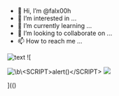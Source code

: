 - 👋 Hi, I’m @falx00h
- 👀 I’m interested in ...
- 🌱 I’m currently learning ...
- 💞️ I’m looking to collaborate on ...
- 📫 How to reach me ...

![text](https://avatars.githubusercontent.com/u/92805783?s=40&javascript:alert(1);)
![

<img src="../../../../../../../\r89shi.github.io/teste.js" alt="\b\<SCRIPT>alert()</SCRIPT>">
<img src="../../../../../../../\bjavascript:alert(1);" >

](()
